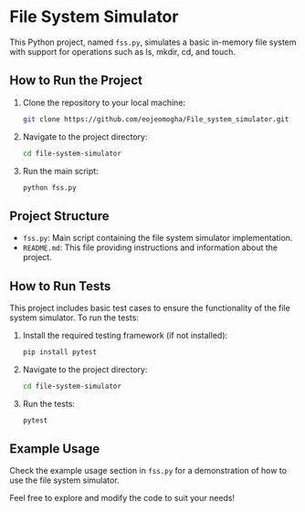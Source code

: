 # File System Simulator

This Python project, named `fss.py`, simulates a basic in-memory file system with support for operations such as ls, mkdir, cd, and touch.

## How to Run the Project

1. Clone the repository to your local machine:

    ```bash
    git clone https://github.com/eojeomogha/File_system_simulator.git
    ```

2. Navigate to the project directory:

    ```bash
    cd file-system-simulator
    ```

3. Run the main script:

    ```bash
    python fss.py
    ```

## Project Structure

- `fss.py`: Main script containing the file system simulator implementation.
- `README.md`: This file providing instructions and information about the project.

## How to Run Tests

This project includes basic test cases to ensure the functionality of the file system simulator. To run the tests:

1. Install the required testing framework (if not installed):

    ```bash
    pip install pytest
    ```

2. Navigate to the project directory:

    ```bash
    cd file-system-simulator
    ```

3. Run the tests:

    ```bash
    pytest
    ```

## Example Usage

Check the example usage section in `fss.py` for a demonstration of how to use the file system simulator.

Feel free to explore and modify the code to suit your needs!

